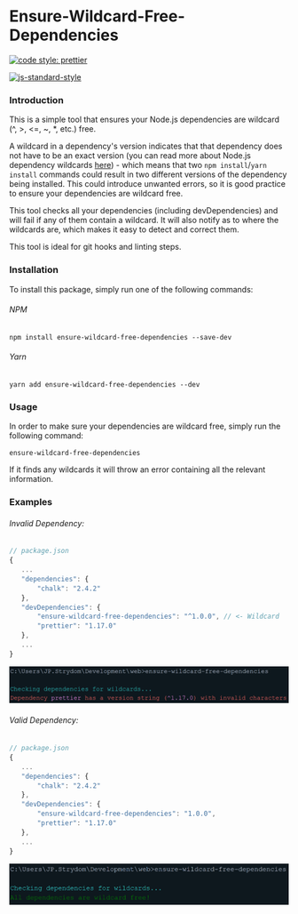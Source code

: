 # Ensure-Wildcard-Free-Dependencies

[![code style: prettier](https://img.shields.io/badge/code_style-prettier-ff69b4.svg?style=flat-square)](https://github.com/prettier/prettier)

[![js-standard-style](https://cdn.rawgit.com/standard/standard/master/badge.svg)](http://standardjs.com)

### Introduction

This is a simple tool that ensures your Node.js dependencies are wildcard (^, >, <=, ~, *, etc.) free.

A wildcard in a dependency's version indicates that that dependency does not have to be an exact version (you can read more about Node.js dependency wildcards [here](https://docs.npmjs.com/files/package.json#dependencies)) - which 
means that two `npm install`/`yarn install` commands could result in two different versions of the dependency being 
installed. This could introduce unwanted errors, so it is good practice to ensure your dependencies are wildcard free. 

This tool checks all your dependencies (including devDependencies) and will fail if any of them contain a wildcard. It 
will also notify as to where the wildcards are, which makes it easy to detect and correct them. 

This tool is ideal for git hooks and linting steps.

### Installation

To install this package, simply run one of the following commands:

###### NPM
```shell 
npm install ensure-wildcard-free-dependencies --save-dev
```

###### Yarn
```shell 
yarn add ensure-wildcard-free-dependencies --dev
```

### Usage
 
 In order to make sure your dependencies are wildcard free, simply run the following command:
 ```shell
 ensure-wildcard-free-dependencies
 ``` 
 If it finds any wildcards it will throw an error containing all the relevant information.
 
### Examples
 
###### Invalid Dependency:
 ```javascript
 // package.json
{
    ...
    "dependencies": {
        "chalk": "2.4.2"
    },
    "devDependencies": {
        "ensure-wildcard-free-dependencies": "^1.0.0", // <- Wildcard
        "prettier": "1.17.0"
    },
    ...
}
```
![Demo](assets/failure-terminal.png)
 
###### Valid Dependency:
 ```javascript
 // package.json
{
    ...
    "dependencies": {
        "chalk": "2.4.2"
    },
    "devDependencies": {
        "ensure-wildcard-free-dependencies": "1.0.0",
        "prettier": "1.17.0"
    },
    ...
}
```
![Demo](assets/success-terminal.png)
